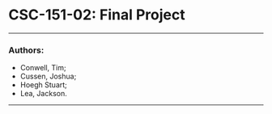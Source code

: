 # CSC-151-02: Final Project
------------------------------------------------
### Authors:
* Conwell, Tim;
* Cussen, Joshua;
* Hoegh Stuart;
* Lea, Jackson.
------------------------------------------------


